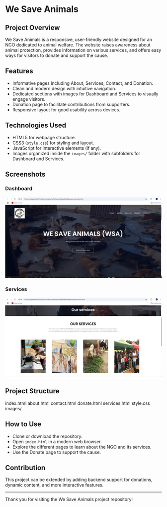 # We Save Animals

## Project Overview
We Save Animals is a responsive, user-friendly website designed for an NGO dedicated to animal welfare. The website raises awareness about animal protection, provides information on various services, and offers easy ways for visitors to donate and support the cause.

## Features
- Informative pages including About, Services, Contact, and Donation.
- Clean and modern design with intuitive navigation.
- Dedicated sections with images for Dashboard and Services to visually engage visitors.
- Donation page to facilitate contributions from supporters.
- Responsive layout for good usability across devices.

## Technologies Used
- HTML5 for webpage structure.
- CSS3 (`style.css`) for styling and layout.
- JavaScript for interactive elements (if any).
- Images organized inside the `images/` folder with subfolders for Dashboard and Services.

## Screenshots

### Dashboard
![Dashboard Image](images/Dashboard.png)

### Services
![Services Image](images/Services.png)



## Project Structure
index.html
about.html
contact.html
donate.html
services.html
style.css
images/



## How to Use
- Clone or download the repository.
- Open `index.html` in a modern web browser.
- Explore the different pages to learn about the NGO and its services.
- Use the Donate page to support the cause.

## Contribution
This project can be extended by adding backend support for donations, dynamic content, and more interactive features.

---

Thank you for visiting the We Save Animals project repository!
